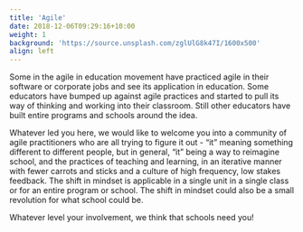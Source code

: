 ```yaml
---
title: 'Agile'
date: 2018-12-06T09:29:16+10:00
weight: 1
background: 'https://source.unsplash.com/zglUlG8k47I/1600x500'
align: left
---
```

Some in the agile in education movement have practiced agile in their software or corporate jobs and see its application in education. Some educators have bumped up against agile practices and started to pull its way of thinking and working into their classroom. Still other educators have built entire programs and schools around the idea.

Whatever led you here, we would like to welcome you into a community of agile practitioners who are all trying to figure it out - “it” meaning something different to different people, but in general, “it” being a way to reimagine school, and the practices of teaching and learning, in an iterative manner with fewer carrots and sticks and a culture of high frequency, low stakes feedback. The shift in mindset is applicable in a single unit in a single class or for an entire program or school. The shift in mindset could also be a small revolution for what school could be.

Whatever level your involvement, we think that schools need you!
